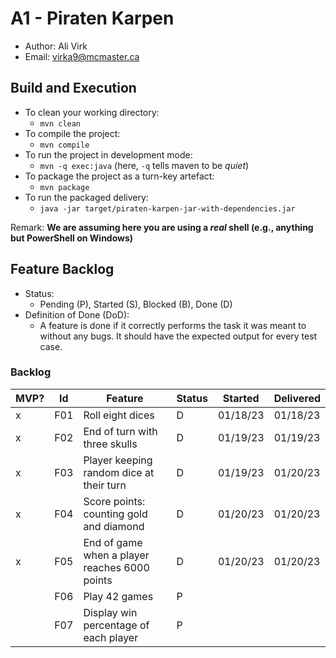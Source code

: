 # A1 - Piraten Karpen

  * Author: Ali Virk
  * Email: virka9@mcmaster.ca

## Build and Execution

  * To clean your working directory:
    * `mvn clean`
  * To compile the project:
    * `mvn compile`
  * To run the project in development mode:
    * `mvn -q exec:java` (here, `-q` tells maven to be _quiet_)
  * To package the project as a turn-key artefact:
    * `mvn package`
  * To run the packaged delivery:
    * `java -jar target/piraten-karpen-jar-with-dependencies.jar` 

Remark: **We are assuming here you are using a _real_ shell (e.g., anything but PowerShell on Windows)**

## Feature Backlog

 * Status: 
   * Pending (P), Started (S), Blocked (B), Done (D)
 * Definition of Done (DoD):
   * A feature is done if it correctly performs the task it was meant to without any bugs. It should have the expected output for every test case.

### Backlog 

| MVP? | Id  | Feature                                       | Status | Started  | Delivered |
|------|-----|-----------------------------------------------|--------|----------|-----------|
| x    | F01 | Roll eight dices                              | D      | 01/18/23 | 01/18/23  |
| x    | F02 | End of turn with three skulls                 | D      | 01/19/23 | 01/19/23  |
| x    | F03 | Player keeping random dice at their turn      | D      | 01/19/23 | 01/20/23  |
| x    | F04 | Score points: counting gold and diamond       | D      | 01/20/23 | 01/20/23  |
| x    | F05 | End of game when a player reaches 6000 points | D      | 01/20/23 | 01/20/23  |
|      | F06 | Play 42 games                                 | P      |          |           |
|      | F07 | Display win percentage of each player         | P      |          |           |


